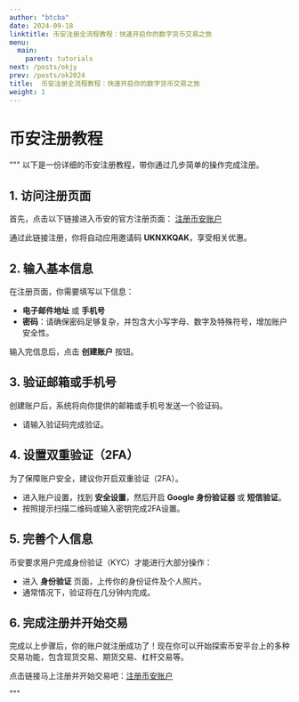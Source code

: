 ```yaml
---
author: "btcba"
date: 2024-09-18
linktitle: 币安注册全流程教程：快速开启你的数字货币交易之旅
menu:
  main:
    parent: tutorials
next: /posts/okjy
prev: /posts/ok2024
title:  币安注册全流程教程：快速开启你的数字货币交易之旅
weight: 1
---
```




# 币安注册教程
"""
以下是一份详细的币安注册教程，带你通过几步简单的操作完成注册。

## 1. 访问注册页面

首先，点击以下链接进入币安的官方注册页面：
[注册币安账户](https://www.binance.com/join?ref=UKNXKQAK)

通过此链接注册，你将自动应用邀请码 **UKNXKQAK**，享受相关优惠。

## 2. 输入基本信息

在注册页面，你需要填写以下信息：
- **电子邮件地址** 或 **手机号**
- **密码**：请确保密码足够复杂，并包含大小写字母、数字及特殊符号，增加账户安全性。

输入完信息后，点击 **创建账户** 按钮。

## 3. 验证邮箱或手机号

创建账户后，系统将向你提供的邮箱或手机号发送一个验证码。
- 请输入验证码完成验证。

## 4. 设置双重验证（2FA）

为了保障账户安全，建议你开启双重验证（2FA）。
- 进入账户设置，找到 **安全设置**，然后开启 **Google 身份验证器** 或 **短信验证**。
- 按照提示扫描二维码或输入密钥完成2FA设置。

## 5. 完善个人信息

币安要求用户完成身份验证（KYC）才能进行大部分操作：
- 进入 **身份验证** 页面，上传你的身份证件及个人照片。
- 通常情况下，验证将在几分钟内完成。

## 6. 完成注册并开始交易

完成以上步骤后，你的账户就注册成功了！现在你可以开始探索币安平台上的多种交易功能，包含现货交易、期货交易、杠杆交易等。

点击链接马上注册并开始交易吧：[注册币安账户](https://www.binance.com/join?ref=UKNXKQAK)

"""
